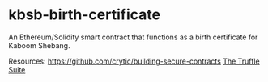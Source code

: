 # kbsb-birth-certificate

An Ethereum/Solidity smart contract that functions as a birth certificate for Kaboom Shebang.

Resources:
https://github.com/crytic/building-secure-contracts
[The Truffle Suite](https://trufflesuite.com/index.html)
